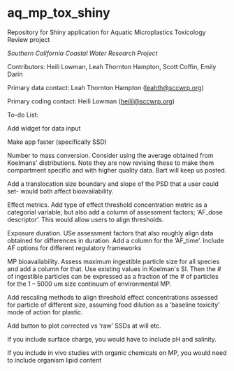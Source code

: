 # aq_mp_tox_shiny
Repository for Shiny application for Aquatic Microplastics Toxicology Review project

*Southern California Coastal Water Research Project*

Contributors: Heili Lowman, Leah Thornton Hampton, Scott Coffin, Emily Darin

Primary data contact: Leah Thornton Hampton (leahth@sccwrp.org)

Primary coding contact: Heili Lowman (heilil@sccwrp.org)



To-do List:

Add widget for data input

Make app faster (specifically SSD)

Number to mass conversion. Consider using the average obtained from Koelmans' distributions. Note they are now revising these to make them compartment specific and with higher quality data. Bart will keep us posted.

Add a translocation size boundary and slope of the PSD that a user could set- would both affect bioavailability.

Effect metrics. Add type of effect threshold concentration metric as a categorial variable, but also add a column of assessment factors; ‘AF_dose descriptor’. This would allow users to align thresholds.

Exposure duration. USe assessment factors that also roughly align data obtained for differences in duration. Add a column for the ‘AF_time’. Include AF options for different regulatory frameworks

MP bioavailability. Assess maximum ingestible particle size for all species and add a column for that. Use existing values in Koelman's SI. Then the # of ingestible particles can be expressed as a fraction of the # of particles for the 1 – 5000 um size continuum of environmental MP.

Add rescaling methods to align threshold effect concentrations assessed for particle of different size, assuming food dilution as a ‘baseline toxicity’ mode of action for plastic.

Add button to plot corrected vs ‘raw’ SSDs at will etc.

If you include surface charge, you would have to include pH and salinity.

If you include in vivo studies with organic chemicals on MP, you would need to include organism lipid content


